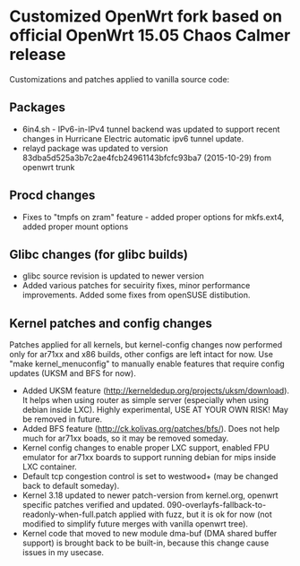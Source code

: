 # Customized OpenWrt fork based on official OpenWrt 15.05 Chaos Calmer release

Customizations and patches applied to vanilla source code:

## Packages

* 6in4.sh - IPv6-in-IPv4 tunnel backend was updated to support recent changes in Hurricane Electric automatic ipv6 tunnel update.
* relayd package was updated to version 83dba5d525a3b7c2ae4fcb24961143bfcfc93ba7 (2015-10-29) from openwrt trunk

## Procd changes

* Fixes to "tmpfs on zram" feature - added proper options for mkfs.ext4, added proper mount options

## Glibc changes (for glibc builds)

* glibc source revision is updated to newer version
* Added various patches for secuirity fixes, minor performance improvements. Added some fixes from openSUSE distibution.

## Kernel patches and config changes

Patches applied for all kernels, but kernel-config changes now performed only for ar71xx and x86 builds,
other configs are left intact for now. Use "make kernel_menuconfig" to manually enable features that require config updates (UKSM and BFS for now).

* Added UKSM feature (http://kerneldedup.org/projects/uksm/download).
  It helps when using router as simple server (especially when using debian inside LXC). Highly experimental, USE AT YOUR OWN RISK! May be removed in future.
* Added BFS feature (http://ck.kolivas.org/patches/bfs/). Does not help much for ar71xx boads, so it may be removed someday.
* Kernel config changes to enable proper LXC support, enabled FPU emulator for ar71xx boards to support running debian for mips inside LXC container.
* Default tcp congestion control is set to westwood+ (may be changed back to default someday).
* Kernel 3.18 updated to newer patch-version from kernel.org, openwrt specific patches verified and updated.
  090-overlayfs-fallback-to-readonly-when-full.patch applied with fuzz, but it is ok for now (not modified to simplify future merges with vanilla openwrt tree).
* Kernel code that moved to new module dma-buf (DMA shared buffer support) is brought back to be built-in, because this change cause issues in my usecase.

